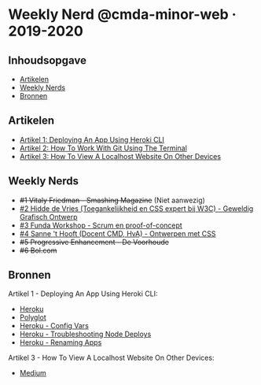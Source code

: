 # Weekly Nerd @cmda-minor-web · 2019-2020

## Inhoudsopgave

* [Artikelen](#Artikelen)
* [Weekly Nerds](#Weekly-Nerds)
* [Bronnen](#Bronnen)

## Artikelen

- [Artikel 1: Deploying An App Using Heroki CLI](https://github.com/MarjoleinAardewijn/weekly-nerd-1920/wiki/Deploying-An-App-Using-Heroku-CLI)
- [Artikel 2: How To Work With Git Using The Terminal](https://github.com/MarjoleinAardewijn/weekly-nerd-1920/wiki/How-To-Work-With-Git-Using-The-Terminal)
- [Artikel 3: How To View A Localhost Website On Other Devices](https://github.com/MarjoleinAardewijn/weekly-nerd-1920/wiki/How-To-View-A-Localhost-Website-On-Other-Devices)

## Weekly Nerds

- ~~#1 Vitaly Friedman - Smashing Magazine~~ (Niet aanwezig)
- [#2 Hidde de Vries (Toegankelijkheid en CSS expert bij W3C) - Geweldig Grafisch Ontwerp](https://github.com/MarjoleinAardewijn/weekly-nerd-1920/wiki/Geweldig-Grafisch-Ontwerp)
- [#3 Funda Workshop - Scrum en proof-of-concept](https://github.com/MarjoleinAardewijn/weekly-nerd-1920/wiki/Workshop-Funda)
- [#4 Sanne 't Hooft (Docent CMD, HvA) - Ontwerpen met CSS](https://github.com/MarjoleinAardewijn/weekly-nerd-1920/wiki/Ontwerpen-met-CSS)
- ~~#5 Progressive Enhancement - De Voorhoude~~
- ~~#6 Bol.com~~ 

## Bronnen

Artikel 1 - Deploying An App Using Heroki CLI:
- [Heroku](https://en.wikipedia.org/wiki/Heroku)
- [Polyglot](https://en.wikipedia.org/wiki/Polyglot_(computing)/)
- [Heroku - Config Vars](https://devcenter.heroku.com/articles/config-vars)
- [Heroku - Troubleshooting Node Deploys](https://devcenter.heroku.com/articles/troubleshooting-node-deploys)
- [Heroku - Renaming Apps](https://devcenter.heroku.com/articles/renaming-apps)

Artikel 3 - How To View A Localhost Website On Other Devices:
- [Medium](https://medium.com/@prowe214/tip-how-to-view-localhost-web-apps-on-your-phone-ad6b2c883a7c)
